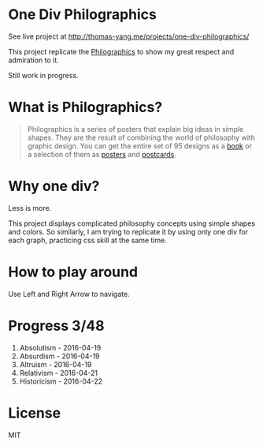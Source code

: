 # One Div Philographics

See live project at http://thomas-yang.me/projects/one-div-philographics/

This project replicate the [Philographics](http://studiocarreras.com/philographics/) to show my great respect and admiration to it.

Still work in progress.

# What is Philographics?

> Philographics is a series of posters that explain big ideas in simple shapes. They are the result of combining the world of philosophy with graphic design. You can get the entire set of 95 designs as a [book](http://www.amazon.com/Philographics-Big-Ideas-Simple-Shapes/dp/9063693419) or a selection of them as [posters](https://society6.com/gex6) and [postcards](http://www.amazon.com/Philographics-Postcard-Book-Genis-Carreras/dp/9063693893).

# Why one div?

Less is more.

This project displays complicated philosophy concepts using simple shapes and colors.
So similarly, I am trying to replicate it by using only one div for each graph,
practicing css skill at the same time.

# How to play around

Use Left and Right Arrow to navigate.

# Progress 3/48

1. Absolutism - 2016-04-19
2. Absurdism - 2016-04-19
4. Altruism - 2016-04-19
5. Relativism - 2016-04-21
6. Historicism - 2016-04-22

# License

MIT
